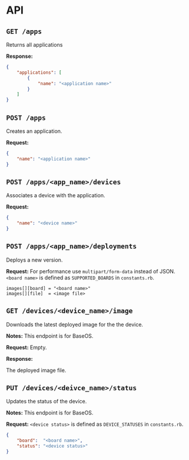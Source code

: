 API
===

`GET /apps`
-----------
Returns all applications

**Response:**
``` json
{
    "applications": [
        {
            "name": "<application name>"
        }
    ]
}
```

`POST /apps`
------------
Creates an application.

**Request:**
``` json
{
    "name": "<application name>"
}
```


`POST /apps/<app_name>/devices`
-------------------------------
Associates a device with the application.

**Request:**
``` json
{
    "name": "<device name>"
}
```


`POST /apps/<app_name>/deployments`
-----------------------------------
Deploys a new version.

**Request:**
For performance use `multipart/form-data` instead of JSON.
`<board name>` is defined as `SUPPORTED_BOARDS` in `constants.rb`.

```
images[][board] = "<board name>"
images[][file]  = <image file>
```

`GET /devices/<device_name>/image`
----------------------------------
Downloads the latest deployed image for the the device.

**Notes:**
This endpoint is for BaseOS.

**Request:**
Empty.

**Response:**

The deployed image file.


`PUT /devices/<deivce_name>/status`
-----------------------------------
Updates the status of the device.

**Notes:**
This endpoint is for BaseOS.

**Request:**
`<device status>` is defined as `DEVICE_STATUSES` in `constants.rb`.

``` json
{
    "board":  "<board name>",
    "status": "<device status>"
}
```
